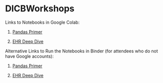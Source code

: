 # DICBWorkshops

Links to Notebooks in Google Colab:

1. [Pandas Primer](https://colab.research.google.com/github/btwooton/DICBWorkshops/blob/master/PandasAndNumpyPrimer.ipynb)

2. [EHR Deep Dive](https://colab.research.google.com/github/btwooton/DICBWorkshops/blob/master/EHRDeepDive_Diabetes.ipynb)

Alternative Links to Run the Notebooks in Binder (for attendees who do not have Google accounts):
1. [Pandas Primer](https://mybinder.org/v2/gh/btwooton/DICBWorkshops/master?filepath=PandasAndNumpyPrimer.ipynb)

2. [EHR Deep Dive](https://mybinder.org/v2/gh/btwooton/DICBWorkshops/master?filepath=EHRDeepDive_Diabetes.ipynb)
